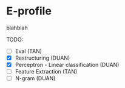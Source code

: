 # E-profile


blahblah

TODO:
- [ ] Eval (TAN)
- [x] Restructuring (DUAN)
- [x] Perceptron - Linear classification (DUAN)
- [ ] Feature Extraction (TAN)
- [ ] N-gram (DUAN)
